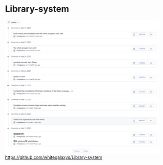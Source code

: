 # Library-system
![image](https://github.com/whitegalaxys/Library-system/blob/master/sc.png)
https://github.com/whitegalaxys/Library-system
